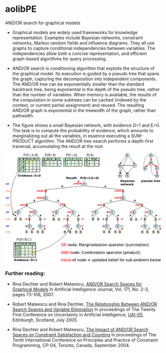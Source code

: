 # aolibPE
AND/OR search for graphical models
* Graphical models are widely used frameworks for knowledge representation. Examples include Bayesian networks, constraint networks, Markov random fields and influence diagrams. They all use graphs to capture conditional independencies between variables. The independencies allow both a concise representation, and efficient graph-based algorithms for query processing.

* AND/OR search is conditioning algorithm that exploits the structure of the graphical model. Its execution is guided by a pseudo tree that spans the graph, capturing the decomposition into independent components. The AND/OR tree can be exponentially smaller than the standard backtrack tree, being exponential in the depth of the pseudo tree, rather than the number of variables. When memory is available, the results of the computation in some subtrees can be cached (indexed by the context, or current partial assignment) and reused. The resulting AND/OR graph is exponential in the treewidth of the graph, rather than pathwidth.

* The figure shows a small Bayesian network, with evidence D=1 and E=0. The task is to compute the probability of evidence, which amounts to marginalizing out all the variables, in essence executing a SUM-PRODUCT algorithm. The AND/OR tree search performs a depth-first traversal, accumulating the result at the root.

![Bayesian Network Example](./web_page/images/andor_test.png)

### Further reading:
* Rina Dechter and Robert Mateescu,
[AND/OR Search Spaces for Graphical Models](https://www.ics.uci.edu/~dechter/publications/r126.pdf)
In Artificial Intelligence Journal, Vol. 171, No. 2-3, pages 73-106, 2007.

* Robert Mateescu and Rina Dechter,
[The Relationship Between AND/OR Search Spaces and Variable Elimination](https://www.ics.uci.edu/~dechter/publications/r122.pdf)
In proceedings of The Twenty First Conference on Uncertainty in Artificial Intelligence, [UAI-05](http://www.cs.toronto.edu/uai2005/), Edinburgh, Scotland, July 2005.

* Rina Dechter and Robert Mateescu,
[The Impact of AND/OR Search Spaces on Constraint Satisfaction and Counting](https://www.ics.uci.edu/~dechter/publications/r117.pdf)
In proceedings of The Tenth International Conference on Principles and Practice of Constraint Programming, CP-04, Toronto, Canada, September 2004.

